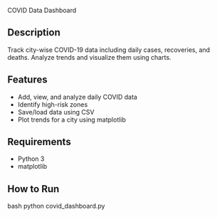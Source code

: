 COVID Data Dashboard

## Description
Track city-wise COVID-19 data including daily cases, recoveries, and deaths. Analyze trends and visualize them using charts.

## Features
- Add, view, and analyze daily COVID data
- Identify high-risk zones
- Save/load data using CSV
- Plot trends for a city using matplotlib

## Requirements
- Python 3
- matplotlib

## How to Run
bash
python covid_dashboard.py
